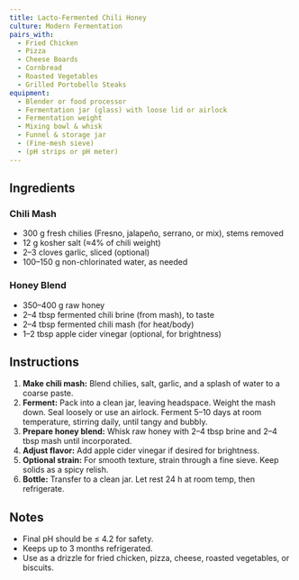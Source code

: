 ```yaml
---
title: Lacto-Fermented Chili Honey
culture: Modern Fermentation
pairs_with:
  - Fried Chicken
  - Pizza
  - Cheese Boards
  - Cornbread
  - Roasted Vegetables
  - Grilled Portobello Steaks
equipment:
  - Blender or food processor
  - Fermentation jar (glass) with loose lid or airlock
  - Fermentation weight
  - Mixing bowl & whisk
  - Funnel & storage jar
  - (Fine-mesh sieve)
  - (pH strips or pH meter)
---
```


## Ingredients
### Chili Mash
- 300 g fresh chilies (Fresno, jalapeño, serrano, or mix), stems removed
- 12 g kosher salt (≈4% of chili weight)
- 2–3 cloves garlic, sliced (optional)
- 100–150 g non-chlorinated water, as needed

### Honey Blend
- 350–400 g raw honey
- 2–4 tbsp fermented chili brine (from mash), to taste
- 2–4 tbsp fermented chili mash (for heat/body)
- 1–2 tbsp apple cider vinegar (optional, for brightness)

## Instructions
1. **Make chili mash:** Blend chilies, salt, garlic, and a splash of water to a coarse paste.
2. **Ferment:** Pack into a clean jar, leaving headspace. Weight the mash down. Seal loosely or use an airlock. Ferment 5–10 days at room temperature, stirring daily, until tangy and bubbly.
3. **Prepare honey blend:** Whisk raw honey with 2–4 tbsp brine and 2–4 tbsp mash until incorporated.
4. **Adjust flavor:** Add apple cider vinegar if desired for brightness.
5. **Optional strain:** For smooth texture, strain through a fine sieve. Keep solids as a spicy relish.
6. **Bottle:** Transfer to a clean jar. Let rest 24 h at room temp, then refrigerate.

## Notes
- Final pH should be ≤ 4.2 for safety.
- Keeps up to 3 months refrigerated.
- Use as a drizzle for fried chicken, pizza, cheese, roasted vegetables, or biscuits.
